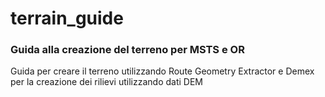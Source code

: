 # terrain_guide
### Guida alla creazione del terreno per MSTS e OR

Guida per creare il terreno utilizzando Route Geometry Extractor e Demex per la creazione dei rilievi utilizzando dati DEM
